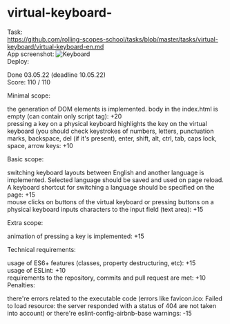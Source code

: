 # virtual-keyboard-
Task:  
 https://github.com/rolling-scopes-school/tasks/blob/master/tasks/virtual-keyboard/virtual-keyboard-en.md  
 App screenshot:
   ![Keyboard](C:/Users/Elena/Desktop/Screenshot.png)  
 Deploy:  
 
  
 Done 03.05.22 (deadline 10.05.22)  
 Score: 110 / 110   
 
Minimal scope:  

 the generation of DOM elements is implemented. body in the index.html is empty (can contain only script tag): +20  
 pressing a key on a physical keyboard highlights the key on the virtual keyboard (you should check keystrokes of numbers, letters, punctuation marks, backspace, del (if it's present), enter, shift, alt, ctrl, tab, caps lock, space, arrow keys: +10  
 
Basic scope:

  switching keyboard layouts between English and another language is implemented. Selected language should be saved and used on page reload. A keyboard shortcut for     switching a language should be specified on the page: +15  
  mouse clicks on buttons of the virtual keyboard or pressing buttons on a physical keyboard inputs characters to the input field (text area): +15  
 
Extra scope:  

 animation of pressing a key is implemented: +15  
 
Technical requirements:  

 usage of ES6+ features (classes, property destructuring, etc): +15  
 usage of ESLint: +10  
 requirements to the repository, commits and pull request are met: +10  
Penalties:

 there're errors related to the executable code (errors like favicon.ico: Failed to load resource: the server responded with a status of 404 are not taken into account) or there're eslint-config-airbnb-base warnings: -15
